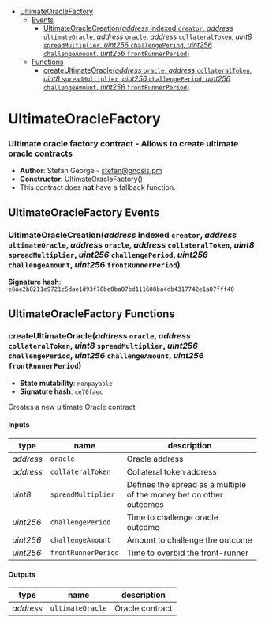 * [UltimateOracleFactory](#ultimateoraclefactory)
  * [Events](#ultimateoraclefactory-events)
    * [UltimateOracleCreation(*address* indexed `creator`, *address* `ultimateOracle`, *address* `oracle`, *address* `collateralToken`, *uint8* `spreadMultiplier`, *uint256* `challengePeriod`, *uint256* `challengeAmount`, *uint256* `frontRunnerPeriod`)](#ultimateoraclecreationaddress-indexed-creator-address-ultimateoracle-address-oracle-address-collateraltoken-uint8-spreadmultiplier-uint256-challengeperiod-uint256-challengeamount-uint256-frontrunnerperiod)
  * [Functions](#ultimateoraclefactory-functions)
    * [createUltimateOracle(*address* `oracle`, *address* `collateralToken`, *uint8* `spreadMultiplier`, *uint256* `challengePeriod`, *uint256* `challengeAmount`, *uint256* `frontRunnerPeriod`)](#createultimateoracleaddress-oracle-address-collateraltoken-uint8-spreadmultiplier-uint256-challengeperiod-uint256-challengeamount-uint256-frontrunnerperiod)

# UltimateOracleFactory

### Ultimate oracle factory contract - Allows to create ultimate oracle contracts

- **Author**: Stefan George - <stefan@gnosis.pm>
- **Constructor**: UltimateOracleFactory()
- This contract does **not** have a fallback function.

## UltimateOracleFactory Events

### UltimateOracleCreation(*address* indexed `creator`, *address* `ultimateOracle`, *address* `oracle`, *address* `collateralToken`, *uint8* `spreadMultiplier`, *uint256* `challengePeriod`, *uint256* `challengeAmount`, *uint256* `frontRunnerPeriod`)

**Signature hash**: `e6ae2b8211e9721c5dae1d93f70be0ba07bd111608ba4db4317742e1a87fff40`

## UltimateOracleFactory Functions

### createUltimateOracle(*address* `oracle`, *address* `collateralToken`, *uint8* `spreadMultiplier`, *uint256* `challengePeriod`, *uint256* `challengeAmount`, *uint256* `frontRunnerPeriod`)

- **State mutability**: `nonpayable`
- **Signature hash**: `ce70faec`

Creates a new ultimate Oracle contract

#### Inputs

| type      | name                | description                                                         |
| --------- | ------------------- | ------------------------------------------------------------------- |
| *address* | `oracle`            | Oracle address                                                      |
| *address* | `collateralToken`   | Collateral token address                                            |
| *uint8*   | `spreadMultiplier`  | Defines the spread as a multiple of the money bet on other outcomes |
| *uint256* | `challengePeriod`   | Time to challenge oracle outcome                                    |
| *uint256* | `challengeAmount`   | Amount to challenge the outcome                                     |
| *uint256* | `frontRunnerPeriod` | Time to overbid the front-runner                                    |

#### Outputs

| type      | name             | description     |
| --------- | ---------------- | --------------- |
| *address* | `ultimateOracle` | Oracle contract |
